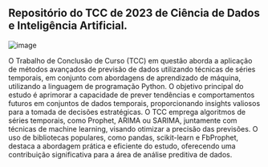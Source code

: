 ## Repositório do TCC de 2023 de Ciência de Dados e Inteligência Artificial.

![image](https://github.com/gr3g-z/TCC-PUCSP-CDIA/assets/62582076/c3cf8eb4-2c2c-4c96-89e4-75a0250d76de)

O Trabalho de Conclusão de Curso (TCC) em questão aborda a aplicação de métodos avançados de previsão de dados utilizando técnicas de séries temporais, em conjunto com abordagens de aprendizado de máquina, utilizando a linguagem de programação Python. O objetivo principal do estudo é aprimorar a capacidade de prever tendências e comportamentos futuros em conjuntos de dados temporais, proporcionando insights valiosos para a tomada de decisões estratégicas. O TCC emprega algoritmos de séries temporais, como Prophet, ARIMA ou SARIMA, juntamente com técnicas de machine learning, visando otimizar a precisão das previsões. O uso de bibliotecas populares, como pandas, scikit-learn e FbProphet, destaca a abordagem prática e eficiente do estudo, oferecendo uma contribuição significativa para a área de análise preditiva de dados.


